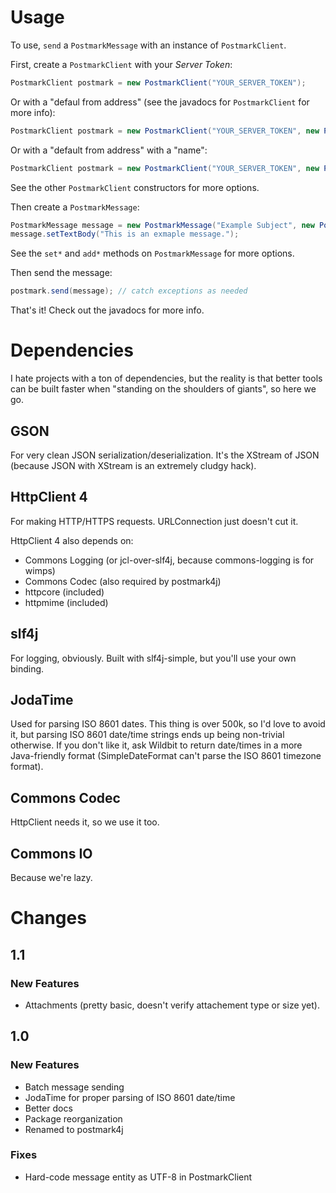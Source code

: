 # Usage
To use, `send` a `PostmarkMessage` with an instance of `PostmarkClient`.

First, create a `PostmarkClient` with your *Server Token*:

```java
PostmarkClient postmark = new PostmarkClient("YOUR_SERVER_TOKEN");
```

Or with a "defaul from address" (see the javadocs for `PostmarkClient` for more info):

```java
PostmarkClient postmark = new PostmarkClient("YOUR_SERVER_TOKEN", new PostmarkAddress("email@example.com"));
```

Or with a "default from address" with a "name":

```java
PostmarkClient postmark = new PostmarkClient("YOUR_SERVER_TOKEN", new PostmarkAddress("My Company", "email@example.com"));
```

See the other `PostmarkClient` constructors for more options.

Then create a `PostmarkMessage`:

```java
PostmarkMessage message = new PostmarkMessage("Example Subject", new PostmarkAddress("User Name", "user@example.org"));
message.setTextBody("This is an exmaple message.");
```

See the `set*` and `add*` methods on `PostmarkMessage` for more options.

Then send the message:

```java
postmark.send(message); // catch exceptions as needed
```

That's it! Check out the javadocs for more info.


# Dependencies
I hate projects with a ton of dependencies, but the reality is that better tools can be built faster when
"standing on the shoulders of giants", so here we go.

## GSON
For very clean JSON serialization/deserialization. It's the XStream of JSON (because JSON with XStream
is an extremely cludgy hack).

## HttpClient 4
For making HTTP/HTTPS requests. URLConnection just doesn't cut it.

HttpClient 4 also depends on:

* Commons Logging (or jcl-over-slf4j, because commons-logging is for wimps)
* Commons Codec (also required by postmark4j)
* httpcore (included)
* httpmime (included)

## slf4j
For logging, obviously. Built with slf4j-simple, but you'll use your own binding.

## JodaTime
Used for parsing ISO 8601 dates. This thing is over 500k, so I'd love to avoid it, but parsing ISO 8601
date/time strings ends up being non-trivial otherwise. If you don't like it, ask Wildbit to return date/times
in a more Java-friendly format (SimpleDateFormat can't parse the ISO 8601 timezone format).

## Commons Codec
HttpClient needs it, so we use it too.

## Commons IO
Because we're lazy.


# Changes
## 1.1
### New Features
* Attachments (pretty basic, doesn't verify attachement type or size yet).

## 1.0
### New Features
* Batch message sending
* JodaTime for proper parsing of ISO 8601 date/time
* Better docs
* Package reorganization
* Renamed to postmark4j


### Fixes
* Hard-code message entity as UTF-8 in PostmarkClient
